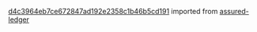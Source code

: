 [d4c3964eb7ce672847ad192e2358c1b46b5cd191](https://github.com/insolar/assured-ledger/commit/d4c3964eb7ce672847ad192e2358c1b46b5cd191) imported from [assured-ledger](https://github.com/insolar/assured-ledger)
